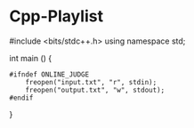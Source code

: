 # Cpp-Playlist

#include <bits/stdc++.h>
using namespace std;

int main () {

    #ifndef ONLINE_JUDGE
        freopen("input.txt", "r", stdin);
        freopen("output.txt", "w", stdout);
    #endif
}